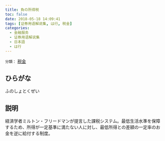 ```yaml
---
title: 負の所得税
toc: false
date: 2018-05-18 14:09:41
tags: [证券用语解说集, は行, 税金]
categories:
  - 金融服务
  - 证券用语解说集
  - 日本語
  - は行
---
```


`分類：` [税金](/tags/税金/)

## ひらがな

ふのしょとくぜい

## 説明

経済学者ミルトン・フリードマンが提言した課税システム。最低生活水準を保障するため、所得が一定基準に満たない人に対し、最低所得との差額の一定率のお金を逆に給付する制度。
